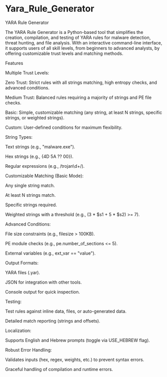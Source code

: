 # Yara_Rule_Generator
YARA Rule Generator

The YARA Rule Generator is a Python-based tool that simplifies the creation, compilation, and testing of YARA rules for malware detection, threat hunting, and file analysis. With an interactive command-line interface, it supports users of all skill levels, from beginners to advanced analysts, by offering customizable trust levels and matching methods.

Features





Multiple Trust Levels:





Zero Trust: Strict rules with all strings matching, high entropy checks, and advanced conditions.



Medium Trust: Balanced rules requiring a majority of strings and PE file checks.



Basic: Simple, customizable matching (any string, at least N strings, specific strings, or weighted strings).



Custom: User-defined conditions for maximum flexibility.



String Types:





Text strings (e.g., "malware.exe").



Hex strings (e.g., {4D 5A ?? 00}).



Regular expressions (e.g., /trojan\d+/).



Customizable Matching (Basic Mode):





Any single string match.



At least N strings match.



Specific strings required.



Weighted strings with a threshold (e.g., (3 * $s1 + 5 * $s2) >= 7).



Advanced Conditions:





File size constraints (e.g., filesize > 100KB).



PE module checks (e.g., pe.number_of_sections <= 5).



External variables (e.g., ext_var == "value").



Output Formats:





YARA files (.yar).



JSON for integration with other tools.



Console output for quick inspection.



Testing:





Test rules against inline data, files, or auto-generated data.



Detailed match reporting (strings and offsets).



Localization:





Supports English and Hebrew prompts (toggle via USE_HEBREW flag).



Robust Error Handling:





Validates inputs (hex, regex, weights, etc.) to prevent syntax errors.



Graceful handling of compilation and runtime errors.
